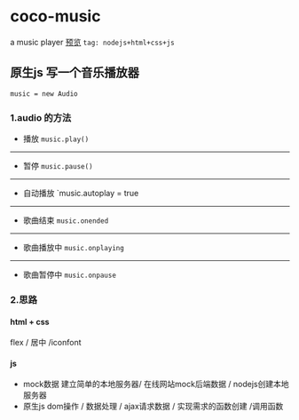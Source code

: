 # coco-music
a music player
[预览](https://stevechen1.github.io/coco-music/)
`tag: nodejs+html+css+js`
## 原生js 写一个音乐播放器
`music = new Audio`
### 1.audio 的方法
* 播放
`music.play()`
---
* 暂停
`music.pause()`
---
* 自动播放
`music.autoplay = true
---
* 歌曲结束
`music.onended`
---
* 歌曲播放中
`music.onplaying`
---
* 歌曲暂停中
`music.onpause`
<!-- * 线下
`music.shouldupdate` -->
### 2.思路
#### html + css
flex / 居中 /iconfont 
#### js
* mock数据
建立简单的本地服务器/ 在线网站mock后端数据 / nodejs创建本地服务器
* 原生js
dom操作 / 数据处理 / ajax请求数据 / 实现需求的函数创建 /调用函数



